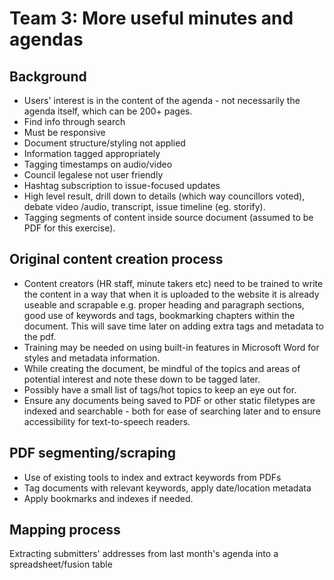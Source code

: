 # Team 3: More useful minutes and agendas

## Background
* Users' interest is in the content of the agenda - not necessarily the agenda itself, which can be 200+ pages.
* Find info through search
* Must be responsive
* Document structure/styling not applied
* Information tagged appropriately
* Tagging timestamps on audio/video
* Council legalese not user friendly
* Hashtag subscription to issue-focused updates
* High level result, drill down to details (which way councillors voted), debate video /audio, transcript, issue timeline (eg. storify).
* Tagging segments of content inside source document (assumed to be PDF for this exercise).

## Original content creation process
* Content creators (HR staff, minute takers etc) need to be trained to write the content in a way that when it is uploaded to the website it is already useable and scrapable e.g. proper heading and paragraph sections, good use of keywords and tags, bookmarking chapters within the document. This will save time later on adding extra tags and metadata to the pdf.
* Training may be needed on using built-in features in Microsoft Word for styles and metadata information.
* While creating the document, be mindful of the topics and areas of potential interest and note these down to be tagged later.
* Possibly have a small list of tags/hot topics to keep an eye out for.
* Ensure any documents being saved to PDF or other static filetypes are indexed and searchable - both for ease of searching later and to ensure accessibility for text-to-speech readers.

## PDF segmenting/scraping
* Use of existing tools to index and extract keywords from PDFs
* Tag documents with relevant keywords, apply date/location metadata
* Apply bookmarks and indexes if needed.

## Mapping process
Extracting submitters' addresses from last month's agenda into a spreadsheet/fusion table
